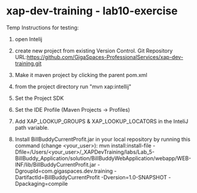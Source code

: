 # xap-dev-training - lab10-exercise


Temp Instructions for testing:

1. open Intelij

2. create new project from existing Version Control. Git Repository URL:https://github.com/GigaSpaces-ProfessionalServices/xap-dev-training.git

3. Make it maven project by clicking the parent pom.xml

4. from the project directory run "mvn xap:intellij"

5. Set the Project SDK

6. Set the IDE Profile (Maven Projects -> Profiles)

7. Add XAP_LOOKUP_GROUPS & XAP_LOOKUP_LOCATORS in the InteliJ path variable.

8. Install BillBuddyCurrentProfit.jar in your local repository by running this command (change <your_user>):
mvn install:install-file -Dfile=/Users/<your_user>/_XAPDevTraining/labs/Lab_5-BillBuddy_Application/solution/BillBuddyWebApplication/webapp/WEB-INF/lib/BillBuddyCurrentProfit.jar -DgroupId=com.gigaspaces.dev.training -DartifactId=BillBuddyCurrentProfit -Dversion=1.0-SNAPSHOT -Dpackaging=compile
